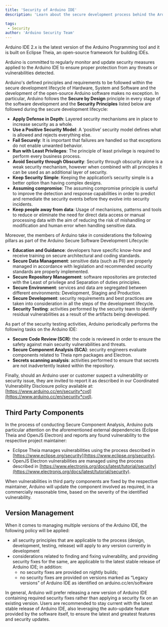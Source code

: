 ```yaml
---
title: 'Security of Arduino IDE'
description: 'Learn about the secure development process behind the Arduino IDE.'

tags:
 - Security
author: 'Arduino Security Team'
---
```


Arduino IDE 2.x is the latest version of the Arduino Programming tool and it is built on Eclipse Theia, an open-source framework for building IDEs.

Arduino is committed to regularly monitor and update security measures applied to the Arduino IDE to ensure proper protection from any threats or vulnerabilities detected.

Arduino's defined principles and requirements to be followed within the secure development lifecycle of Hardware, System and Software and the development of the open-source Arduino software makes no exception. In particular, Arduino follows the **Secure by Design** principle in every stage of the software development and the **Security Principles** listed below are followed during the secure development lifecycle:


- **Apply Defense in Depth**: Layered security mechanisms are in place to increase security as a whole.
- **Use a Positive Security Model**: A ‘positive’ security model defines what is allowed and rejects everything else.
- **Fail Securely**: It is important that failures are handled so that exceptions do not enable unwanted behavior.
- **Run with Least Privileges**: The principle of least privilege is required to perform every business process.
- **Avoid Security through Obscurity**: Security through obscurity alone is a weak security mechanism, however when combined with all principles it can be used as an additional layer of security.
- **Keep Security Simple**: Keeping the application’s security simple is a better option than having complex designs.
- **Assuming compromise**: The assuming compromise principle is useful to improve the detection and response capabilities in order to predict and remediate the security events before they evolve into security incidents.
- **Keep people away from data**: Usage of mechanisms, patterns and tools to reduce or eliminate the need for direct data access or manual processing data with the aim of reducing the risk of mishandling or modification and human error when handling sensitive data.

Moreover, the members of Arduino take in considerations the following pillars as part of the Arduino Secure Software Development Lifecycle:

- **Education and Guidance**: developers have specific know-how and receive training on secure architectural and coding standards.
- **Secure Data Management**: sensitive data (such as PII) are properly managed in accordance with legislation and recommended security standards are properly implemented.
- **Secure Repository Management**: software repositories are protected with the Least of privilege and Separation of duties principles.
- **Secure Environment**: services and data are segregated between different environments: Development, Staging and Production.
- **Secure Development**: security requirements and best practices are taken into consideration in all the steps of the development lifecycle.
- **Security Testing**: activities performed by the security team to identify residual vulnerabilities as a result of the artifacts being developed.

As part of the security testing activities, Arduino periodically performs the following tasks on the Arduino IDE:

- **Secure Code Review (SCR)**: the code is reviewed in order to ensure the safety against main security vulnerabilities and threats.
- **Secure Component Analysis (SCA)**: security engineers evaluate components related to Theia npm packages and Electron.
- **Secrets scanning analysis**: activities performed to ensure that secrets are not inadvertently leaked within the repository.

Finally, should an Arduino user or customer suspect a vulnerability or security issue, they are invited to report it as described in our Coordinated Vulnerability Disclosure policy available at: [https://www.arduino.cc/en/security*cvd](https://www.arduino.cc/en/security*cvd).

## Third Party Components

In the process of conducting Secure Component Analysis, Arduino puts particular attention on the aforementioned  external dependencies (Eclipse Theia and OpenJS Electron) and reports any found vulnerability to the respective project maintainer:

- Eclipse Theia manages vulnerabilities using the process described in [https://www.eclipse.org/security](https://www.eclipse.org/security).
- OpenJS Electron vulnerabilities are managed using the process described in [https://www.electronjs.org/docs/latest/tutorial/security](https://www.electronjs.org/docs/latest/tutorial/security).

When vulnerabilities in third party components are fixed by the respective maintainer, Arduino will update the component involved as required, in a commercially reasonable time, based on the severity of the identified vulnerability.

## Version Management

When it comes to managing multiple versions of the Arduino IDE, the following policy will be applied:

- all security principles that are applicable to the process (design, development, testing, release) will apply to any version currently in development
- considerations related  to finding and fixing vulnerability, and providing security fixes for the same, are applicable to the latest stable release of Arduino IDE; in addition:
    - no security fixes are provided on nightly builds;
    - no security fixes  are provided on versions marked as “Legacy versions” of Arduino IDE as identified on arduino.cc/en/software 

In general, Arduino will prefer releasing a new version of Arduino IDE containing required security fixes rather than applying a security fix on an existing version. Users are recommended to stay current with the latest stable release of Arduino IDE, also leveraging the auto-update feature provided by the software itself, to ensure the latest and greatest features and security updates.


